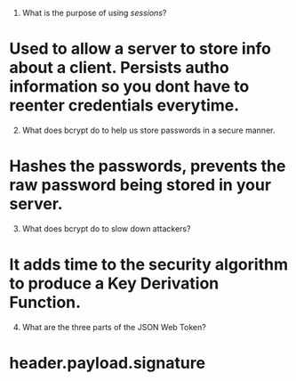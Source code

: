 <!-- Answers to the Short Answer Essay Questions go here -->

1. What is the purpose of using _sessions_?

# Used to allow a server to store info about a client. Persists autho information so you dont have to reenter credentials everytime.

2. What does bcrypt do to help us store passwords in a secure manner.

# Hashes the passwords, prevents the raw password being stored in your server.

3. What does bcrypt do to slow down attackers?

# It adds time to the security algorithm to produce a Key Derivation Function.

4. What are the three parts of the JSON Web Token?

# header.payload.signature
